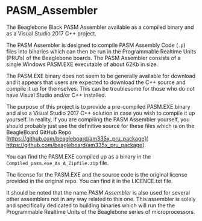 # PASM_Assembler
The Beaglebone Black PASM Assembler available as a compiled binary and as a Visual Studio 2017 C++ project. 

The PASM Assembler is designed to compile PASM Assembly Code (`.p`) files into binaries which can then be run in the Programmable Realtime Units (PRU’s) of the Beaglebone boards. The PASM Assembler consists of a single Windows PASM.EXE executable of about 62Kb in size.

The PASM.EXE binary does not seem to be generally available for download and it appears that users are expected to download the C++ source and compile it up for themselves. This can be troublesome for those who do not have Visual Studio and/or C++ installed. 

The purpose of this project is to provide a pre-compiled PASM.EXE binary and also a Visual Studio 2017 C++ solution in case you wish to compile it up yourself. In reality, if you are compiling the PASM Assembler yourself, you should probably just use the definitive source for these files which is on the BeagleBoard GitHub Repo [https://github.com/beagleboard/am335x_pru_package]( https://github.com/beagleboard/am335x_pru_package). 

You can find the PASM.EXE compiled up as a binary in the `Compiled_pasm.exe_As_A_Zipfile.zip` file.

The license for the PASM.EXE and the source code is the original license provided in the original repo. You can find it in the LICENCE.txt file. 

It should be noted that the name *PASM Assembler* is also used for several other assemblers not in any way related to this one. This assembler is solely and specifically dedicated to building binaries which will run the the Programmable Realtime Units of the Beaglebone series of microprocessors.


